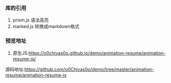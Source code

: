 ### 库的引用
1. prism.js 语法高亮
2. marked.js 转换成markdown格式

### 预览地址
1. 原生JS:https://o0chivas0o.github.io/demo/animation-resume/animation-resume-js/  

源码地址:https://github.com/o0Chivas0o/demo/tree/master/animation-resume/animation-resume-js

